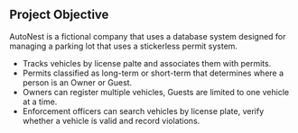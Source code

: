 ## Project Objective

AutoNest is a fictional company that uses a database system designed for managing a parking lot that uses a stickerless permit system.

- Tracks vehicles by license palte and associates them with permits.
- Permits classified as long-term or short-term that determines where a person is an Owner or Guest.
- Owners can register multiple vehicles, Guests are limited to one vehicle at a time.
- Enforcement officers can search vehicles by license plate, verify whether a vehicle is valid and record violations.

